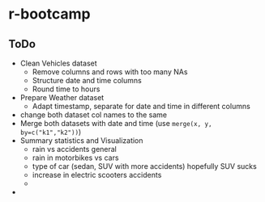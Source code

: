 # r-bootcamp
## ToDo
- Clean Vehicles dataset
  - Remove columns and rows with too many NAs
  - Structure date and time columns
  - Round time to hours 
- Prepare Weather dataset
  - Adapt timestamp, separate for date and time in different columns
- change both dataset col names to the same
- Merge both datasets with date and time (use `merge(x, y, by=c("k1","k2"))`)
- Summary statistics and Visualization 
  - rain vs accidents general
  - rain in motorbikes vs cars
  - type of car (sedan, SUV with more accidents) hopefully SUV sucks
  - increase in electric scooters accidents
  - 
- 